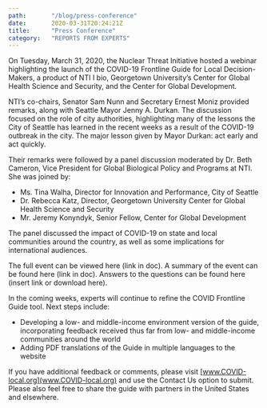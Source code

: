 ```yaml
---
path: 		"/blog/press-conference"
date: 		2020-03-31T20:24:21Z
title: 		"Press Conference"
category: 	"REPORTS FROM EXPERTS"
---
```

On Tuesday, March 31, 2020, the Nuclear Threat Initiative hosted a webinar highlighting the launch of the COVID-19 Frontline Guide for Local Decision-Makers, a product of NTI I bio, Georgetown University’s Center for Global Health Science and Security, and the Center for Global Development.
 
NTI’s co-chairs, Senator Sam Nunn and Secretary Ernest Moniz provided remarks, along with Seattle Mayor Jenny A. Durkan. The discussion focused on the role of city authorities, highlighting many of the lessons the City of Seattle has learned in the recent weeks as a result of the COVID-19 outbreak in the city. The major lesson given by Mayor Durkan: act early and act quickly.
 
Their remarks were followed by a panel discussion moderated by Dr. Beth Cameron, Vice President for Global Biological Policy and Programs at NTI. She was joined by:

* Ms. Tina Walha, Director for Innovation and Performance, City of Seattle
* Dr. Rebecca Katz, Director, Georgetown University Center for Global Health Science and Security
* Mr. Jeremy Konyndyk, Senior Fellow, Center for Global Development
 
The panel discussed the impact of COVID-19 on state and local communities around the country, as well as some implications for international audiences.
 
The full event can be viewed here (link in doc). A summary of the event can be found here (link in doc). Answers to the questions can be found here (insert link or download here).
 
In the coming weeks, experts will continue to refine the COVID Frontline Guide tool. Next steps include:
* Developing a low- and middle-income environment version of the guide, incorporating feedback received thus far from low- and middle-income communities around the world
* Adding PDF translations of the Guide in multiple languages to the website
 
If you have additional feedback or comments, please visit [www.COVID-local.org](www.COVID-local.org) and use the Contact Us option to submit. Please also feel free to share the guide with partners in the United States and elsewhere.
